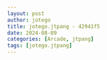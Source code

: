 ```yaml
---
layout: post
author: jotego
title: jotego.jtpang - 42941f5
date: 2024-08-09
categories: [Arcade, jtpang]
tags: [jotego.jtpang]
---
```


